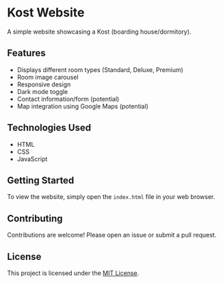 # Kost Website

A simple website showcasing a Kost (boarding house/dormitory).

## Features

*   Displays different room types (Standard, Deluxe, Premium)
*   Room image carousel
*   Responsive design
*   Dark mode toggle
*   Contact information/form (potential)
*   Map integration using Google Maps (potential)

## Technologies Used

*   HTML
*   CSS
*   JavaScript

## Getting Started

To view the website, simply open the `index.html` file in your web browser.

## Contributing

Contributions are welcome! Please open an issue or submit a pull request.

## License

This project is licensed under the [MIT License](LICENSE).
